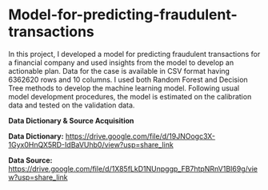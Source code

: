 # Model-for-predicting-fraudulent-transactions
In this project, I developed a model for predicting fraudulent transactions for a financial company and used insights from the model to develop an actionable plan. Data for the case is available in CSV format having 6362620 rows and 10 columns. I used both Random Forest and Decision Tree methods to develop the machine learning model. Following usual model development procedures, the model is estimated on the calibration data and tested on the validation data.

 **Data Dictionary & Source Acquisition**
 
 **Data Dictionary:** https://drive.google.com/file/d/19JNOogc3X-1Gyx0HnQX5RD-IdBaVUhb0/view?usp=share_link
 
 **Data Source:** https://drive.google.com/file/d/1X85fLkD1NUnpggp_FB7htpNRnV1BI69g/view?usp=share_link
